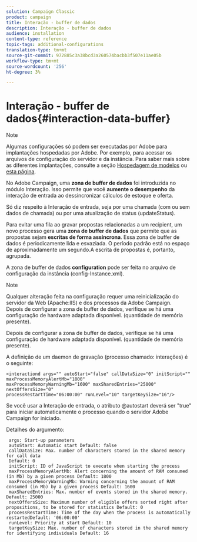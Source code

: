 ```yaml
---
solution: Campaign Classic
product: campaign
title: Interação - buffer de dados
description: Interação - buffer de dados
audience: installation
content-type: reference
topic-tags: additional-configurations
translation-type: tm+mt
source-git-commit: 972885c3a38bcd3a260574bacbb3f507e11ae05b
workflow-type: tm+mt
source-wordcount: '256'
ht-degree: 3%

---
```



# Interação - buffer de dados{#interaction-data-buffer}

>[!NOTE]
>
>Algumas configurações só podem ser executadas por Adobe para implantações hospedadas por Adobe. Por exemplo, para acessar os arquivos de configuração do servidor e da instância. Para saber mais sobre as diferentes implantações, consulte a seção [Hospedagem de modelos](../../installation/using/hosting-models.md) ou [esta página](../../installation/using/capability-matrix.md).

No Adobe Campaign, uma **zona de buffer de dados** foi introduzida no módulo Interação. Isso permite que você **aumente o desempenho** da interação de entrada ao dessincronizar cálculos de estoque e oferta.

Só diz respeito à Interação de entrada, seja por uma chamada (com ou sem dados de chamada) ou por uma atualização de status (updateStatus).

Para evitar uma fila ao gravar propostas relacionadas a um recipient, um novo processo gera uma **zona de buffer de dados** que permite que as propostas sejam **escritas de forma assíncrona**. Essa zona de buffer de dados é periodicamente lida e esvaziada. O período padrão está no espaço de aproximadamente um segundo.A escrita de propostas é, portanto, agrupada.

A zona de buffer de dados **configuration** pode ser feita no arquivo de configuração da instância (config-Instance.xml).

>[!NOTE]
>
>Qualquer alteração feita na configuração requer uma reinicialização do servidor da Web (Apache:IIS) e dos processos da Adobe Campaign.\
>Depois de configurar a zona de buffer de dados, verifique se há uma configuração de hardware adaptada disponível. (quantidade de memória presente).

Depois de configurar a zona de buffer de dados, verifique se há uma configuração de hardware adaptada disponível. (quantidade de memória presente).

A definição de um daemon de gravação (processo chamado: interações) é o seguinte:

```
<interactiond args="" autoStart="false" callDataSize="0" initScript="" maxProcessMemoryAlertMb="1800"
maxProcessMemoryWarningMb="1600" maxSharedEntries="25000" nextOffersSize="0"
processRestartTime="06:00:00" runLevel="10" targetKeySize="16"/>
```

Se você usar a Interação de entrada, o atributo @autostart deverá ser &quot;true&quot; para iniciar automaticamente o processo quando o servidor Adobe Campaign for iniciado.

Detalhes do argumento:

```
 args: Start-up parameters 
 autoStart: Automatic start Default: false 
 callDataSize: Max. number of characters stored in the shared memory for call data
 Default: 0 
 initScript: ID of JavaScript to execute when starting the process 
 maxProcessMemoryAlertMb: Alert concerning the amount of RAM consumed (in Mb) by a given process Default: 1800 
 maxProcessMemoryWarningMb: Warning concerning the amount of RAM consumed (in Mb) by a given process Default: 1600 
 maxSharedEntries: Max. number of events stored in the shared memory. Default: 25000 
 nextOffersSize: Maximum number of eligible offers sorted right after propositions, to be stored for statistics Default: 0 
 processRestartTime: Time of the day when the process is automatically restartedDefault: '06:00:00' 
 runLevel: Priority at start Default: 10 
 targetKeySize: Max. number of characters stored in the shared memory for identifying individuals Default: 16 
```

